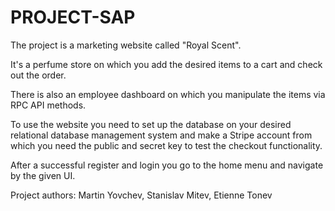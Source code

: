 # PROJECT-SAP
The project is a marketing website called "Royal Scent".

It's a perfume store on which you add the desired items to 
a cart and check out the order. 

There is also an employee dashboard on which you manipulate the items via RPC API 
methods. 

To use the website you need to set up the database on your desired relational database management system and make a Stripe account from which you need  the public and secret key to test the checkout functionality.

After a successful register and login you go to the home menu and navigate by the given UI.

Project authors: Martin Yovchev, Stanislav Mitev, Etienne Tonev

